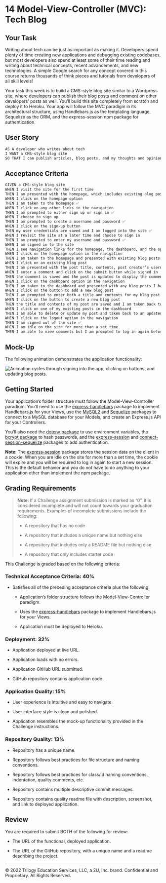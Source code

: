 # 14 Model-View-Controller (MVC): Tech Blog

## Your Task

Writing about tech can be just as important as making it. Developers spend plenty of time creating new applications and debugging existing codebases, but most developers also spend at least some of their time reading and writing about technical concepts, recent advancements, and new technologies. A simple Google search for any concept covered in this course returns thousands of think pieces and tutorials from developers of all skill levels!

Your task this week is to build a CMS-style blog site similar to a Wordpress site, where developers can publish their blog posts and comment on other developers’ posts as well. You’ll build this site completely from scratch and deploy it to Heroku. Your app will follow the MVC paradigm in its architectural structure, using Handlebars.js as the templating language, Sequelize as the ORM, and the express-session npm package for authentication.

## User Story

```md
AS A developer who writes about tech
I WANT a CMS-style blog site
SO THAT I can publish articles, blog posts, and my thoughts and opinions
```

## Acceptance Criteria

```md
GIVEN a CMS-style blog site
WHEN I visit the site for the first time
THEN I am presented with the homepage, which includes existing blog posts if any have been posted; navigation links for the homepage and the dashboard; and the option to log in ✅
WHEN I click on the homepage option
THEN I am taken to the homepage ✅
WHEN I click on any other links in the navigation
THEN I am prompted to either sign up or sign in ✅
WHEN I choose to sign up
THEN I am prompted to create a username and password ✅
WHEN I click on the sign-up button
THEN my user credentials are saved and I am logged into the site ✅
WHEN I revisit the site at a later time and choose to sign in
THEN I am prompted to enter my username and password ✅
WHEN I am signed in to the site
THEN I see navigation links for the homepage, the dashboard, and the option to log out ✅
WHEN I click on the homepage option in the navigation
THEN I am taken to the homepage and presented with existing blog posts that include the post title and the date created ✅
WHEN I click on an existing blog post
THEN I am presented with the post title, contents, post creator’s username, and date created for that post and have the option to leave a comment ✅
WHEN I enter a comment and click on the submit button while signed in
THEN the comment is saved and the post is updated to display the comment, the comment creator’s username, and the date created ❓
WHEN I click on the dashboard option in the navigation
THEN I am taken to the dashboard and presented with any blog posts I have already created and the option to add a new blog post ✅
WHEN I click on the button to add a new blog post
THEN I am prompted to enter both a title and contents for my blog post ✅
WHEN I click on the button to create a new blog post
THEN the title and contents of my post are saved and I am taken back to an updated dashboard with my new blog post ✅
WHEN I click on one of my existing posts in the dashboard
THEN I am able to delete or update my post and taken back to an updated dashboard ❓✅
WHEN I click on the logout option in the navigation
THEN I am signed out of the site ✅
WHEN I am idle on the site for more than a set time 
THEN I am able to view comments but I am prompted to log in again before I can add, update, or delete comments ✅
```

## Mock-Up

The following animation demonstrates the application functionality:

![Animation cycles through signing into the app, clicking on buttons, and updating blog posts.](./Assets/14-mvc-homework-demo-01.gif) 

## Getting Started

Your application’s folder structure must follow the Model-View-Controller paradigm. You’ll need to use the [express-handlebars](https://www.npmjs.com/package/express-handlebars) package to implement Handlebars.js for your Views, use the [MySQL2](https://www.npmjs.com/package/mysql2) and [Sequelize](https://www.npmjs.com/package/sequelize) packages to connect to a MySQL database for your Models, and create an Express.js API for your Controllers.

You’ll also need the [dotenv package](https://www.npmjs.com/package/dotenv) to use environment variables, the [bcrypt package](https://www.npmjs.com/package/bcrypt) to hash passwords, and the [express-session](https://www.npmjs.com/package/express-session) and [connect-session-sequelize](https://www.npmjs.com/package/connect-session-sequelize) packages to add authentication.

**Note**: The [express-session](https://www.npmjs.com/package/express-session) package stores the session data on the client in a cookie. When you are idle on the site for more than a set time, the cookie will expire and you will be required to log in again to start a new session. This is the default behavior and you do not have to do anything to your application other than implement the npm package.

## Grading Requirements

> **Note**: If a Challenge assignment submission is marked as “0”, it is considered incomplete and will not count towards your graduation requirements. Examples of incomplete submissions include the following:
>
> * A repository that has no code
>
> * A repository that includes a unique name but nothing else
>
> * A repository that includes only a README file but nothing else
>
> * A repository that only includes starter code

This Challenge is graded based on the following criteria:

### Technical Acceptance Criteria: 40%

* Satisfies all of the preceding acceptance criteria plus the following:

    * Application’s folder structure follows the Model-View-Controller paradigm.

    * Uses the [express-handlebars](https://www.npmjs.com/package/express-handlebars) package to implement Handlebars.js for your Views.

    * Application must be deployed to Heroku.

### Deployment: 32%

* Application deployed at live URL.

* Application loads with no errors.

* Application GitHub URL submitted.

* GitHub repository contains application code.

### Application Quality: 15%

* User experience is intuitive and easy to navigate.

* User interface style is clean and polished.

* Application resembles the mock-up functionality provided in the Challenge instructions.

### Repository Quality: 13%

* Repository has a unique name.

* Repository follows best practices for file structure and naming conventions.

* Repository follows best practices for class/id naming conventions, indentation, quality comments, etc.

* Repository contains multiple descriptive commit messages.

* Repository contains quality readme file with description, screenshot, and link to deployed application.

## Review

You are required to submit BOTH of the following for review:

* The URL of the functional, deployed application.

* The URL of the GitHub repository, with a unique name and a readme describing the project.

---
© 2022 Trilogy Education Services, LLC, a 2U, Inc. brand. Confidential and Proprietary. All Rights Reserved.